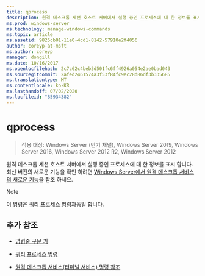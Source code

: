 ```yaml
---
title: qprocess
description: 원격 데스크톱 세션 호스트 서버에서 실행 중인 프로세스에 대 한 정보를 표시 하는 qprocess 명령에 대 한 참조 문서입니다.
ms.prod: windows-server
ms.technology: manage-windows-commands
ms.topic: article
ms.assetid: 9825cb01-11e0-4cd1-8142-57910e2f4056
author: coreyp-at-msft
ms.author: coreyp
manager: dongill
ms.date: 10/16/2017
ms.openlocfilehash: 2c7c62c4beb3d501fc6ff4926a054e2ae0bad043
ms.sourcegitcommit: 2afed2461574a3f53f84fc9ec28d86df3b335685
ms.translationtype: MT
ms.contentlocale: ko-KR
ms.lasthandoff: 07/02/2020
ms.locfileid: "85934382"
---
```

# <a name="qprocess"></a>qprocess

> 적용 대상: Windows Server (반기 채널), Windows Server 2019, Windows Server 2016, Windows Server 2012 R2, Windows Server 2012

원격 데스크톱 세션 호스트 서버에서 실행 중인 프로세스에 대 한 정보를 표시 합니다. 최신 버전의 새로운 기능을 확인 하려면 [Windows Server에서 원격 데스크톱 서비스의 새로운 기능](https://docs.microsoft.com/previous-versions/windows/it-pro/windows-server-2012-R2-and-2012/dn283323(v=ws.11))을 참조 하세요.

> [!NOTE]
> 이 명령은 [쿼리 프로세스 명령과](query-process.md)동일 합니다.

## <a name="additional-references"></a>추가 참조

- [명령줄 구문 키](command-line-syntax-key.md)

- [쿼리 프로세스 명령](query-process.md)

- [원격 데스크톱 서비스(터미널 서비스) 명령 참조](remote-desktop-services-terminal-services-command-reference.md)
